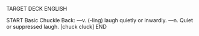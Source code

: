 TARGET DECK
ENGLISH

START
Basic
Chuckle
Back: —v. (-ling) laugh quietly or inwardly. —n. Quiet or suppressed laugh. [chuck cluck]
END
